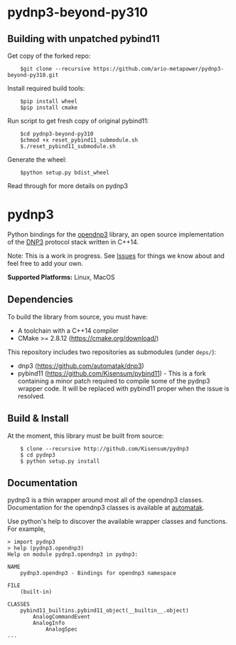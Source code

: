 # pydnp3-beyond-py310
## Building with unpatched pybind11

Get copy of the forked repo:
```
    $git clone --recursive https://github.com/ario-metapower/pydnp3-beyond-py310.git 
```
Install required build tools:
```
    $pip install wheel
    $pip install cmake
```
Run script to get fresh copy of original pybind11:
```
    $cd pydnp3-beyond-py310
    $chmod +x reset_pybind11_submodule.sh
    $./reset_pybind11_submodule.sh 
```
Generate the wheel:
```
    $python setup.py bdist_wheel
```
Read through for more details on pydnp3 
 
# pydnp3
Python bindings for the [opendnp3](https://github.com/automatak/dnp3) library,  an open source
implementation of the [DNP3](http://ww.dnp.org) protocol stack written in C++14.

Note:  This is a work in progress.  See [Issues](http://github.com/Kisensum/pydnp3/issues) for things we know about and feel free to add your own.

**Supported Platforms:** Linux, MacOS

## Dependencies
To build the library from source, you must have:

* A toolchain with a C++14 compiler
* CMake >= 2.8.12 (https://cmake.org/download/)

This repository includes two repositories as submodules (under `deps/`):

* dnp3 (https://github.com/automatak/dnp3)
* pybind11 (https://github.com/Kisensum/pybind11) - This is a fork containing a minor patch
required to compile some of the pydnp3 wrapper code. It will be replaced with pybind11 proper
when the issue is resolved.

## Build & Install
At the moment, this library must be built from source:
```
    $ clone --recursive http://github.com/Kisensum/pydnp3
    $ cd pydnp3
    $ python setup.py install
```


## Documentation

pydnp3 is a thin wrapper around most all of the opendnp3 classes.  Documentation for the opendnp3
classes is available at [automatak](https://www.automatak.com/opendnp3/#documentation).

Use python's help to discover the available wrapper classes and functions.  For example,

```
> import pydnp3
> help (pydnp3.opendnp3)
Help on module pydnp3.opendnp3 in pydnp3:

NAME
    pydnp3.opendnp3 - Bindings for opendnp3 namespace

FILE
    (built-in)

CLASSES
    pybind11_builtins.pybind11_object(__builtin__.object)
        AnalogCommandEvent
        AnalogInfo
            AnalogSpec
...
```

